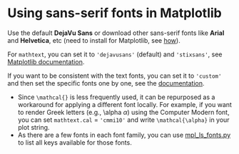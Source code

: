 # Using sans-serif fonts in Matplotlib

Use the default **DejaVu Sans** or download other sans-serif fonts like **Arial** and **Helvetica**, etc (need to install for Matplotlib, see [how](../README.md#how-to-install-fonts-for-matplotlib)).

For `mathtext`, you can set it to `'dejavusans'` (default) and `'stixsans'`, see [Matplotlib documentation](https://matplotlib.org/stable/users/explain/text/mathtext.html#fonts).

If you want to be consistent with the text fonts, you can set it to `'custom'` and then set the specific fonts one by one, see the [documentation](https://matplotlib.org/stable/users/explain/text/mathtext.html#custom-fonts).

* Since `\mathcal{}` is less frequently used, it can be repurposed as a workaround for applying a different font locally. For example, if you want to render Greek letters (e.g., \alpha $\alpha$) using the Computer Modern font, you can set `mathtext.cal` = `'cmmi10'` and write `\mathcal{\alpha}` in your plot string.
* As there are a few fonts in each font family, you can use [mpl_ls_fonts.py](mpl_ls_fonts.py) to list all keys available for those fonts.
